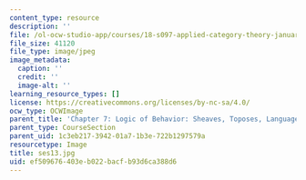```yaml
---
content_type: resource
description: ''
file: /ol-ocw-studio-app/courses/18-s097-applied-category-theory-january-iap-2019/ef509676403eb022bacfb93d6ca388d6_ses13.jpg
file_size: 41120
file_type: image/jpeg
image_metadata:
  caption: ''
  credit: ''
  image-alt: ''
learning_resource_types: []
license: https://creativecommons.org/licenses/by-nc-sa/4.0/
ocw_type: OCWImage
parent_title: 'Chapter 7: Logic of Behavior: Sheaves, Toposes, Languages'
parent_type: CourseSection
parent_uid: 1c3eb217-3942-01a7-1b3e-722b1297579a
resourcetype: Image
title: ses13.jpg
uid: ef509676-403e-b022-bacf-b93d6ca388d6
---
```


